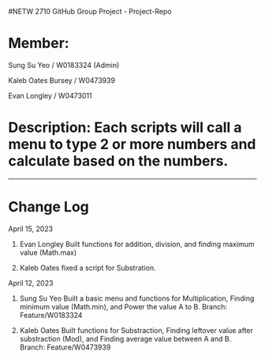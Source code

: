 #NETW 2710 GitHub Group Project - Project-Repo

# Member: 

Sung Su Yeo / W0183324 (Admin)

Kaleb Oates Bursey / W0473939

Evan Longley / W0473011

# Description: Each scripts will call a menu to type 2 or more numbers and calculate based on the numbers.


------------------------------------------------------------------------
# Change Log

April 15, 2023

1. Evan Longley Built functions for addition, division, and finding maximum value (Math.max)

2. Kaleb Oates fixed a script for Substration.

April 12, 2023

1. Sung Su Yeo Built a basic menu and functions for Multiplication, Finding minimum value (Math.min), and Power the value A to B.
  Branch: Feature/W0183324

2. Kaleb Oates Built functions for Substraction, Finding leftover value after substraction (Mod), and Finding average value between A and B.
  Branch: Feature/W0473939

